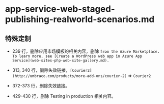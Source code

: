 # app-service-web-staged-publishing-realworld-scenarios.md

## 特殊定制

* 239 行，删除应用市场模板的相关内容，删除 `from the Azure Marketplace. To learn more, see [Create a WordPress web app in Azure App Service](web-sites-php-web-site-gallery.md).`

* 313, 340 行，删除失效链接，`[Courier2](http://umbraco.com/products/more-add-ons/courier-2)` => `Courier2`

* 372-373 行，删除失效链接。

* 429-430 行，删除 Testing in production 相关内容。